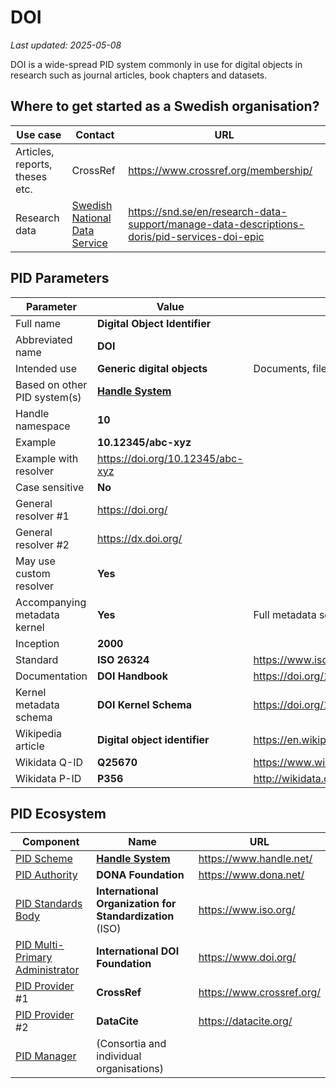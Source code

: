 # DOI

_Last updated: 2025-05-08_

DOI is a wide-spread PID system commonly in use for digital objects in research such as journal articles, book chapters and datasets.  

## Where to get started as a Swedish organisation?
| Use case                             | Contact                        | URL |
| --------                             | -------                        | -------                        |
| Articles, reports, theses etc.       | CrossRef                       | <https://www.crossref.org/membership/> |
| Research data                        | [Swedish National Data Service](../pid-actors-sweden/snd.md) | <https://snd.se/en/research-data-support/manage-data-descriptions-doris/pid-services-doi-epic> |

## PID Parameters
| Parameter                                                                               | Value                                   | Details |
| --------                                                                                | -------                                 | ------- |
| Full name                                                                               | **Digital Object Identifier**           ||
| Abbreviated name                                                                        | **DOI**                                 ||
| Intended use                                                                            | **Generic digital objects**             | Documents, file archives, datasets, etc. |
| Based on other PID system(s)                                                            | **[Handle System](handle.md)**                       ||
| Handle namespace                                                                        | **10**                                  ||
| Example                                                                                 | **10.12345/abc-xyz**                    ||
| Example with resolver                                                                   | <https://doi.org/10.12345/abc-xyz>      ||
| Case sensitive                                                                          | **No**                                  ||
| General resolver #1                                                                     | <https://doi.org/>                      ||
| General resolver #2                                                                     | <https://dx.doi.org/>                   ||
| May use custom resolver                                                                 | **Yes**                                 ||
| Accompanying metadata kernel                                                            | **Yes**                                 | Full metadata schema depending on provider |
| Inception                                                                               | **2000**                                ||
| Standard                                                                                | **ISO 26324**                           | <https://www.iso.org/obp/ui/#iso:std:iso:26324> |
| Documentation                                                                           | **DOI Handbook**                        | <https://doi.org/10.1000/182> |
| Kernel metadata schema                                                                  | **DOI Kernel Schema**                   | <https://doi.org/10.1000/276> |
| Wikipedia article                                                                       | **Digital object identifier**           | <https://en.wikipedia.org/wiki/Digital_object_identifier> |
| Wikidata Q-ID                                                                           | **Q25670**                              | <https://www.wikidata.org/wiki/Q25670> |
| Wikidata P-ID                                                                           | **P356**                                | <http://wikidata.org/wiki/Property:P356> |

## PID Ecosystem
| Component                                                                                         | Name                              | URL                           |
| --------                                                                                          | -------                           | -------                       |
| [PID Scheme](../pid-concepts/pid-ecosystem.md#scheme)                                             | **[Handle System](handle.md)**                 | <https://www.handle.net/>     |
| [PID Authority](../pid-concepts/pid-ecosystem.md#authority)                                       | **DONA Foundation**               | <https://www.dona.net/>       |
| [PID Standards Body](../pid-concepts/pid-ecosystem.md#standards-body)                             | **International Organization for Standardization** (ISO)  | <https://www.iso.org/>          |
| [PID Multi-Primary Administrator](../pid-concepts/pid-ecosystem.md#multi-primary-administrator)   | **International DOI Foundation**  | <https://www.doi.org/>        |
| [PID Provider](../pid-concepts/pid-ecosystem.md#provider) #1                                      | **CrossRef**                      | <https://www.crossref.org/>   |
| [PID Provider](../pid-concepts/pid-ecosystem.md#provider) #2                                      | **DataCite**                      | <https://datacite.org/>       |
| [PID Manager](../pid-concepts/pid-ecosystem.md#manager)                                           | (Consortia and individual organisations)                          ||

